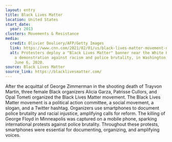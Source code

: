 ```yaml
---
layout: entry
title: Black Lives Matter
location: United States
start_date:
  year: 2013
clusters: Movements & Resistance
media:
  credit: Olivier Douliery/AFP/Getty Images
  link: https://www.cnn.com/2021/02/01/us/black-lives-matter-movement-nobel-peace-prize-trnd/index.html
  alt: Protesters deploy a "Black Lives Matter" banner near the White House during
    a demonstration against racism and police brutality, in Washington, DC, on
    June 6, 2020.
source: Black Lives Matter
source_link: https://blacklivesmatter.com/
---
```

After the acquittal of George Zimmerman in the shooting death of Trayvon Martin, three female Black organizers Alicia Garza, Patrisse Cullors, and Opal Tometi organized the Black Lives Matter movement. The Black Lives Matter movement is a political action committee, a social movement, a slogan, and a Twitter hashtag. Organizers use smartphones to document police brutality and racial injustice, amplifying calls for reform. The killing of George Floyd in Minneapolis was captured on a mobile phone, sparking international protests against police brutality. Throughout these protests, smartphones were essential for documenting, organizing, and amplifying voices.